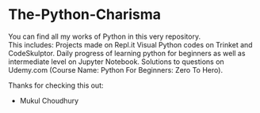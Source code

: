 # The-Python-Charisma
You can find all my works of Python in this very repository.  
This includes:
    Projects made on Repl.it
    Visual Python codes on Trinket and CodeSkulptor.
    Daily progress of learning python for beginners as well as intermediate level on Jupyter Notebook.
    Solutions to questions on Udemy.com (Course Name: Python For Beginners: Zero To Hero).


Thanks for checking this out:
  - Mukul Choudhury
